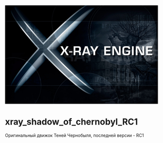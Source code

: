 ![CryRay Engine](X-Ray_Engine.jpg)
# xray_shadow_of_chernobyl_RC1
Оригинальный движок Теней Чернобыля, последней версии - RC1
